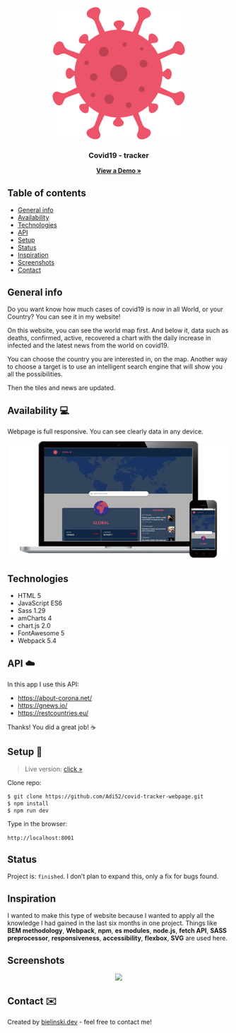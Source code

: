 <p align="center">
  <img src="readme_img/logo.png" width="300">
  <h3 align="center">Covid19 - tracker</h3>
  <p align="center">
    <a href="https://adi52.github.io/covid-tracker-webpage/dist/index.html"><strong>View a Demo »</strong></a>
  </p>
</p>


## Table of contents
* [General info](#general-info)
* [Availability](#availability)
* [Technologies](#technologies)
* [API](#api)
* [Setup](#setup)
* [Status](#status)
* [Inspiration](#inspiration)
* [Screenshots](#screenshots)
* [Contact](#contact)

## General info

Do you want know how much cases of covid19 is now in all World, or your Country? You can see it in my website!

On this website, you can see the world map first. And below it, data such as deaths, confirmed, active, recovered a chart with the daily increase in infected and the latest news from the world on covid19.

You can choose the country you are interested in, on the map. Another way to choose a target is to use an intelligent search engine that will show you all the possibilities.

Then the tiles and news are updated.

## Availability :computer:
Webpage is full responsive. You can see clearly data in any device.

<p align="center">
  <img src="readme_img/responsive-design.png">
</p>

## Technologies 
- HTML 5
- JavaScript ES6
- Sass 1.29
- amCharts 4
- chart.js 2.0
- FontAwesome 5
- Webpack 5.4

## API :cloud:
In this app I use this API:
- https://about-corona.net/
- https://gnews.io/
- https://restcountries.eu/

Thanks! You did a great job! :coffee:

## Setup :dvd:

> Live version: [click »](https://adi52.github.io/covid-tracker-webpage/dist/index.html)

Clone repo: 
```
$ git clone https://github.com/Adi52/covid-tracker-webpage.git 
$ npm install 
$ npm run dev
```
Type in the browser:  

`http://localhost:8001`

## Status
Project is: `finished`. I don’t plan to expand this, only a fix for bugs found.


## Inspiration
I wanted to make this type of website because I wanted to apply all the knowledge I had gained in the last six months in one project. Things like **BEM methodology**, **Webpack**, **npm**, **es modules**, **node.js**, **fetch API**, **SASS preprocessor**, **responsiveness**, **accessibility**, **flexbox**, **SVG** are used here.

## Screenshots

<p align="center">
  <img src="readme_images/ ">
</p>

## Contact :envelope:
Created by [bielinski.dev](https://github.com/adi52) - feel free to contact me!